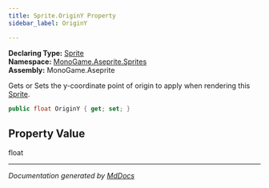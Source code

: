 ```yaml
---
title: Sprite.OriginY Property
sidebar_label: OriginY

---
```


**Declaring Type:** [Sprite](../)  
**Namespace:** [MonoGame.Aseprite.Sprites](../../)  
**Assembly:** MonoGame.Aseprite

Gets or Sets the y\-coordinate point of origin to apply when rendering this [Sprite](../).

```csharp
public float OriginY { get; set; }
```

## Property Value

float

___

*Documentation generated by [MdDocs](https://github.com/ap0llo/mddocs)*

